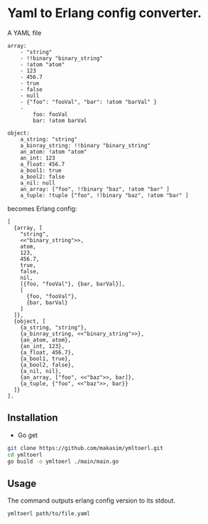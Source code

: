 # Yaml to Erlang config converter.

A YAML file
```
array:
    - "string"
    - !!binary "binary_string"
    - !atom "atom"
    - 123
    - 456.7
    - true
    - false
    - null
    - {"foo": "fooVal", "bar": !atom "barVal" }
    -
        foo: fooVal
        bar: !atom barVal

object:
    a_string: "string"
    a_binray_string: !!binary "binary_string"
    an_atom: !atom "atom"
    an_int: 123
    a_float: 456.7
    a_bool1: true
    a_bool2: false
    a_nil: null
    an_array: ["foo", !!binary "baz", !atom "bar" ]
    a_tuple: !tuple ["foo", !!binary "baz", !atom "bar" ]
```

becomes Erlang config:
```
[
  {array, [
    "string",
    <<"binary_string">>,
    atom,
    123,
    456.7,
    true,
    false,
    nil,
    [{foo, "fooVal"}, {bar, barVal}],
    [
      {foo, "fooVal"},
      {bar, barVal}
    ]
  ]},
  {object, [
    {a_string, "string"},
    {a_binray_string, <<"binary_string">>},
    {an_atom, atom},
    {an_int, 123},
    {a_float, 456.7},
    {a_bool1, true},
    {a_bool2, false},
    {a_nil, nil},
    {an_array, ["foo", <<"baz">>, bar]},
    {a_tuple, {"foo", <<"baz">>, bar}}
  ]}
].
```

## Installation

* Go get
```bash
git clone https://github.com/makasim/ymltoerl.git
cd ymltoerl
go build -o ymltoerl ./main/main.go
```

## Usage

The command outputs erlang config version to its stdout.
```bash
ymltoerl path/to/file.yaml
```

